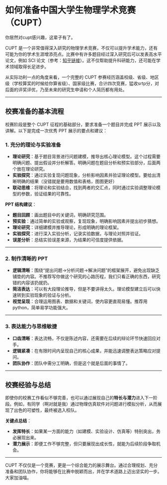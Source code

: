 # 如何准备中国大学生物理学术竞赛（CUPT）

你居然对cupt感兴趣，这辈子有了。

CUPT 是一个非常值得深入研究的物理学术竞赛，不仅可以提升学术能力，还有可能为你的学术生涯增添亮点。比赛中有许多题目经过深入研究后可以发表高水平论文，例如 SCI 论文（参考：[知乎链接](https://www.zhihu.com/question/322717719/answer/2754984714)）。这不仅帮助提升科研能力，还可能在学术领域取得长足进步。

从实际功利一点的角度来看，一个完整的 CUPT 参赛经历涵盖校级、省级、地区级（学校算奖的时候给你算省级）、国家级比赛，合计四次竞赛，猛收srtp分，对后面的评奖评优，乃至未来的研究生申请和个人简历都有用处。

---

## 校赛准备的基本流程

校赛阶段是整个 CUPT 征程的基础部分，要求准备一个题目并完成 PPT 展示以及讲解。以下是完成一次优秀 PPT 展示的要点和建议：

### 1. **充分的理论与实验准备**
   - **理论研究**：基于题目背景进行问题建模，推导出核心理论模型。这个过程需要明确问题、提出假设并分析解答。明确问题在题目分析和预实验部分，后面两个放在理论研究。
   - **实验探究**：通过实验复现问题现象，分析影响因素并验证理论模型。要给出清晰明确的结果（没错就是要用数值和表格，图图更好）
   - **联动思维**：将理论和实验结合，找到两者的交汇点，同时通过实验调整理论模型的参数，验证结果的可靠性。
   
   **PPT 结构建议**：
   - **题目回顾**：画出题目中的关键词，明确研究范围。
   - **预实验**：通过简单的实验或观察，复现现象，明确影响因素并提出初步猜想。
   - **理论研究**：详细建模并推导理论，形成明确的理论框架。
   - **实验探究**：进行深入实验分析，记录实验数据，与理论对照并验证。
   - **误差分析**：总结实验误差来源，为结果的可信度提供依据。

---

### 2. **制作清晰的 PPT**
   - **逻辑清晰**：围绕“提出问题→分析问题→解决问题”的框架展开，避免出现缺乏铺垫的内容。不推荐写你做这个研究的心路历程，我们只看正确的东西，研究错的内容该扔就扔。
   - **简洁表达**：可以有大段理论推导，但是不要讲得太久。理论模型建立后可以快速转到实验现象的验证与分析。
   - **视觉呈现**：合理运用图表、数据和关键词，使内容更直观易懂。推荐用python，简单易学功能强大。

---

### 3. **表达能力与思维敏捷**
   - **口齿清晰**：表达流畅，不仅是陈述内容，还需要在后续的辩论环节快速回应对手。
   - **逻辑紧凑**：在有限时间内呈现自己的核心成果，并能迅速调整表达策略应对提问。
   - **团队协作**：团队中需分工明确，但是这个就是后面的事情了。

---

## 校赛经验与总结

即使你的校赛工作看似不够完善，也可以通过展现自己的**特长与潜力**进入下一阶段。例如，有同学（啊对就是我）通过物理仿真软件对问题进行模拟分析，从而展现了出色的可塑性，最终被选入校队。

**关键点总结**：
- **发挥特长**：如果某一方面的能力（如建模、实验设计、仿真等）特别突出，务必展现出来。
- **潜力展示**：即便工作不够完整，但只要展现出成长性，就能为后续阶段争取机会。

---

CUPT 不仅仅是一个竞赛，更是一个综合能力的展示舞台。通过合理规划、充分准备和团队协作，你将能够在比赛中脱颖而出，并在学术道路上迈出坚实的一步。大家加油喵。
